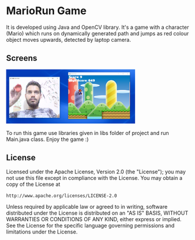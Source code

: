# MarioRun Game
It is developed using Java and OpenCV library. It's a game with a character (Mario) which runs on dynamically generated path and jumps as red colour object moves upwards, detected by laptop camera. 

## Screens
<img src="https://github.com/snj07/MarioRun/blob/master/screenshots/game.PNG" width="350" />



To run this game use libraries given in libs folder of project and run Main.java class.
Enjoy the game :)


## License

Licensed under the Apache License, Version 2.0 (the "License");
you may not use this file except in compliance with the License.
You may obtain a copy of the License at

    http://www.apache.org/licenses/LICENSE-2.0

Unless required by applicable law or agreed to in writing, software
distributed under the License is distributed on an "AS IS" BASIS,
WITHOUT WARRANTIES OR CONDITIONS OF ANY KIND, either express or implied.
See the License for the specific language governing permissions and
limitations under the License.

